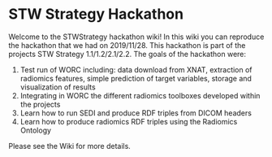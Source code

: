 # STW Strategy Hackathon

Welcome to the STWStrategy hackathon wiki! In this wiki you can reproduce the hackathon that we had on 2019/11/28. This hackathon is part of the projects STW Strategy 1.1/1.2/2.1/2.2. The goals of the hackathon were:

1. Test run of WORC including: data download from XNAT, extraction of radiomics features, simple prediction of target variables, storage and visualization of results
2. Integrating in WORC the different radiomics toolboxes developed within the projects
3. Learn how to run SEDI and produce RDF triples from DICOM headers
4. Learn how to produce radiomics RDF triples using the Radiomics Ontology

Please see the Wiki for more details.
